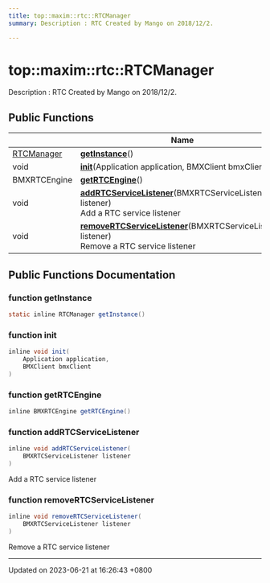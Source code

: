 ```yaml
---
title: top::maxim::rtc::RTCManager
summary: Description : RTC Created by Mango on 2018/12/2. 

---
```


# top::maxim::rtc::RTCManager



Description : RTC Created by Mango on 2018/12/2. 

## Public Functions

|                | Name           |
| -------------- | -------------- |
| [RTCManager](classtop_1_1maxim_1_1rtc_1_1_r_t_c_manager.md) | **[getInstance](classtop_1_1maxim_1_1rtc_1_1_r_t_c_manager.md#function-getinstance)**() |
| void | **[init](classtop_1_1maxim_1_1rtc_1_1_r_t_c_manager.md#function-init)**(Application application, BMXClient bmxClient) |
| BMXRTCEngine | **[getRTCEngine](classtop_1_1maxim_1_1rtc_1_1_r_t_c_manager.md#function-getrtcengine)**() |
| void | **[addRTCServiceListener](classtop_1_1maxim_1_1rtc_1_1_r_t_c_manager.md#function-addrtcservicelistener)**(BMXRTCServiceListener listener)<br>Add a RTC service listener  |
| void | **[removeRTCServiceListener](classtop_1_1maxim_1_1rtc_1_1_r_t_c_manager.md#function-removertcservicelistener)**(BMXRTCServiceListener listener)<br>Remove a RTC service listener  |

## Public Functions Documentation

### function getInstance

```java
static inline RTCManager getInstance()
```


### function init

```java
inline void init(
    Application application,
    BMXClient bmxClient
)
```


### function getRTCEngine

```java
inline BMXRTCEngine getRTCEngine()
```


### function addRTCServiceListener

```java
inline void addRTCServiceListener(
    BMXRTCServiceListener listener
)
```

Add a RTC service listener 

### function removeRTCServiceListener

```java
inline void removeRTCServiceListener(
    BMXRTCServiceListener listener
)
```

Remove a RTC service listener 

-------------------------------

Updated on 2023-06-21 at 16:26:43 +0800